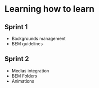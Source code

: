 <h1>Learning how to learn</h1>
<h2>Sprint 1</h2>
<ul>
<li>Backgrounds management</li>
<li>BEM guidelines</li>
</ul>
<h2>Sprint 2</h2>
<ul>
<li>Medias integration</li>
<li>BEM Folders</li>
<li>Animations</li>
